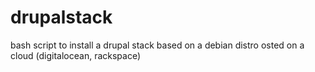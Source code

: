 drupalstack
===========

bash script to install a drupal stack based on a debian distro osted on a cloud (digitalocean, rackspace)
